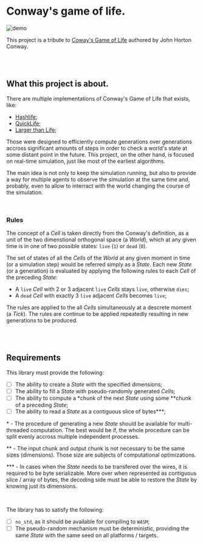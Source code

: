 # Conway's game of life.

![demo](https://github.com/tikhoplav/convay/assets/62797411/a04b2115-a197-44a7-8a0d-61c80be31f82)

This project is a tribute to [Coway's Game of Life](https://en.wikipedia.org/wiki/Conway%27s_Game_of_Life)
authored by John Horton Conway.

<br>
<br>

## What this project is about. 

There are multiple implementations of Conway's Game of Life that exists, like:

- [Hashlife](https://en.wikipedia.org/wiki/Hashlife);
- [QuickLife](https://conwaylife.com/wiki/QuickLife);
- [Larger than Life](https://conwaylife.com/wiki/Larger_than_Life);

Those were designed to efficiently compute generations over generations accross
significant amounts of steps in order to check a world's state at some distant
point in the future. This project, on the other hand, is focused on real-time 
simulation, just like most of the earliest algorithms.

The main idea is not only to keep the simulation running, but also to provide a 
way for multiple agents to observe the simulation at the same time and, probably,
even to allow to interract with the world changing the course of the simulation.

<br>

### Rules

The concept of a *Cell* is taken directly from the Conway's definition, as a  
unit of the two dimenstional orthogonal space (a *World*), which at any given
time is in one of two possible states: `live` (`1`) or `dead` (`0`).

The set of states of all the *Cells* of the *World* at any given moment in time 
(or a simulation step) would be referred simply as a *State*. Each new *State* 
(or a generation) is evaluated by applying the following rules to each *Cell* of
the preceding *State*:

- A `live` *Cell* with 2 or 3 adjacent `live` *Cells* stays `live`, otherwise `dies`;
- A `dead` *Cell* with exactly 3 `live` adjacent *Cells* becomes `live`;

The rules are applied to the all *Cells* simultaneously at a descrete moment (a 
*Tick*). The rules are continue to be applied repeatedly resulting in new 
generations to be produced.

<br>
<br>

## Requirements

This library must provide the following:

- [ ] The ability to create a *State* with the specified dimensions;
- [ ] The ability to fill a *State* with pseudo-randomly generated *Cells*;
- [ ] The ability to compute a \*chunk of the next *State* using some \*\*chunk
      of a preceding *State*;
- [ ] The ability to read a *State* as a contiguous slice of bytes\*\*\*;

\* - The procedure of generating a new *State* should be available for
multi-threaded computation. The best would be if, the whole procedure can be
split evenly accross multiple independent processes.

\*\* - The input chunk and output chunk is not necessary to be the same sizes
(dimensions). Those size are subjects of computational optimizations.

\*\*\* - In cases when the *State* needs to be transfered over the wires, it 
is required to be byte serializable. More over when represented as contiguous
slice / array of bytes, the decoding side must be able to restore the *State*
by knowing just its dimensions.

<br>

The library has to satisfy the following:

- [ ] `no_std`, as it should be available for compiling to `WASM`;
- [ ] The pseudo-random mechanism must be deterministic, providing the same
      *State* with the same seed on all platforms / targets.

<br>
<br>
<br>
<br>

